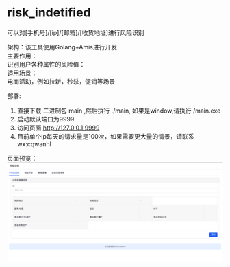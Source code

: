 # risk_indetified
可以对[手机号]/[ip]/[邮箱]/[收货地址]进行风险识别

架构：该工具使用Golang+Amis进行开发<br/>
主要作用：<br/>
  识别用户各种属性的风险值：<br/>
适用场景：<br/>
  电商活动，例如拉新，秒杀，促销等场景<br/>

部署:
  1. 直接下载 二进制包 main ,然后执行 ./main,  如果是window,请执行 /main.exe
  2. 启动默认端口为9999
  3. 访问页面 http://127.0.0.1:9999
  4. 目前单个ip每天的请求量是100次，如果需要更大量的情景，请联系wx:cqwanhl
 
页面预览：
  ![image](1.png)
    
